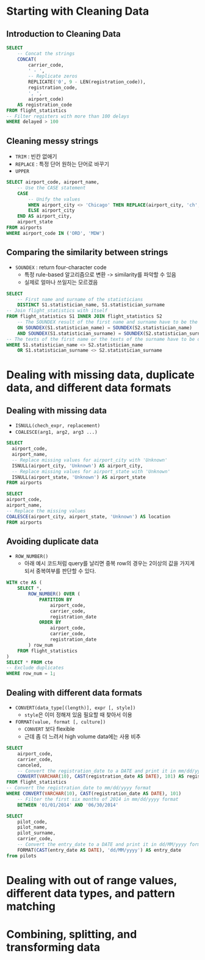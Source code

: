 # Starting with Cleaning Data
## Introduction to Cleaning Data
```sql
SELECT 
	-- Concat the strings
	CONCAT(
		carrier_code, 
		' - ', 
      	-- Replicate zeros
		REPLICATE('0', 9 - LEN(registration_code)), 
		registration_code, 
		', ', 
		airport_code)
	AS registration_code
FROM flight_statistics
-- Filter registers with more than 100 delays
WHERE delayed > 100
```
## Cleaning messy strings
- `TRIM` : 빈칸 없애기
- `REPLACE` : 특정 단어 원하는 단어로 바꾸기
- `UPPER`

```sql
SELECT airport_code, airport_name, 
	-- Use the CASE statement
	CASE
    	-- Unify the values
		WHEN airport_city <> 'Chicago' THEN REPLACE(airport_city, 'ch', 'Chicago')
		ELSE airport_city 
	END AS airport_city,
    airport_state
FROM airports
WHERE airport_code IN ('ORD', 'MDW')
```

## Comparing the similarity between strings
- `SOUNDEX` : return four-character code
  - 특정 rule-based 알고리즘으로 변환 -> similarity를 파악할 수 있음
  - 실제로 얼마나 쓰일지는 모르겠음

```sql
SELECT 
    -- First name and surname of the statisticians
	DISTINCT S1.statistician_name, S1.statistician_surname
-- Join flight_statistics with itself
FROM flight_statistics S1 INNER JOIN flight_statistics S2 
	-- The SOUNDEX result of the first name and surname have to be the same
	ON SOUNDEX(S1.statistician_name) = SOUNDEX(S2.statistician_name) 
	AND SOUNDEX(S1.statistician_surname) = SOUNDEX(S2.statistician_surname) 
-- The texts of the first name or the texts of the surname have to be different
WHERE S1.statistician_name <> S2.statistician_name
	OR S1.statistician_surname <> S2.statistician_surname
```

# Dealing with missing data, duplicate data, and different data formats
## Dealing with missing data
- `ISNULL(chech_expr, replacement)`
- `COALESCE(arg1, arg2, arg3 ...)`

```sql
SELECT
  airport_code,
  airport_name,
  -- Replace missing values for airport_city with 'Unknown'
  ISNULL(airport_city, 'Unknown') AS airport_city,
  -- Replace missing values for airport_state with 'Unknown'
  ISNULL(airport_state, 'Unknown') AS airport_state
FROM airports

SELECT
airport_code,
airport_name,
-- Replace the missing values
COALESCE(airport_city, airport_state, 'Unknown') AS location
FROM airports
```

## Avoiding duplicate data
- `ROW_NUMBER()`
  - 아래 예시 코드처럼 query를 날리면 중복 row의 경우는 2이상의 값을 가지게 되서 중복여부를 판단할 수 있다.

```sql
WITH cte AS (
    SELECT *, 
        ROW_NUMBER() OVER (
            PARTITION BY 
                airport_code, 
                carrier_code, 
                registration_date
			ORDER BY 
                airport_code, 
                carrier_code, 
                registration_date
        ) row_num
    FROM flight_statistics
)
SELECT * FROM cte
-- Exclude duplicates
WHERE row_num = 1;
```

## Dealing with different data formats
- `CONVERT(data_type[(length)], expr [, style])`
  - `style`은 이미 정해져 있음 필요할 때 찾아서 이용
- `FORMAT(value, format [, culture])`
  - `CONVERT` 보다 flexible
  - 근데 좀 더 느려서 high volume data에는 사용 비추

```sql
SELECT 
    airport_code,
    carrier_code,
    canceled,
    -- Convert the registration_date to a DATE and print it in mm/dd/yyyy format
    CONVERT(VARCHAR(10), CAST(registration_date AS DATE), 101) AS registration_date
FROM flight_statistics 
-- Convert the registration_date to mm/dd/yyyy format
WHERE CONVERT(VARCHAR(10), CAST(registration_date AS DATE), 101) 
	-- Filter the first six months of 2014 in mm/dd/yyyy format 
	BETWEEN '01/01/2014' AND '06/30/2014'
```
```sql
SELECT 
	pilot_code,
	pilot_name,
	pilot_surname,
	carrier_code,
    -- Convert the entry_date to a DATE and print it in dd/MM/yyyy format
	FORMAT(CAST(entry_date AS DATE), 'dd/MM/yyyy') AS entry_date
from pilots
```

# Dealing with out of range values, different data types, and pattern matching

# Combining, splitting, and transforming data